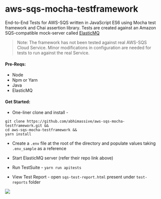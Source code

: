 # aws-sqs-mocha-testframework

End-to-End Tests for AWS-SQS written in JavaScript ES6 using Mocha test framework and Chai assertion library.
Tests are created against an Amazon SQS-compatible mock-server called [ElasticMQ](https://github.com/softwaremill/elasticmq)

>Note: The framework has not been tested against real AWS-SQS Cloud Service. Minor modifications in configuration are needed for tests to run against the real Service.


#### Pre-Reqs:

* Node
* Npm or Yarn
* Java
* ElasticMQ

#### Get Started:
* One-liner clone and install -
```
git clone https://github.com/abhimassive/aws-sqs-mocha-testframework.git && 
cd aws-sqs-mocha-testframework && 
yarn install
```

* Create a `.env` file at the root of the directory and populate values taking `.env_sample` as a reference
  
* Start ElasticMQ server (refer their repo link above)

* Run TestSuite -  `yarn run apitests`

* View Test Report - open `sqs-test-report.html` present under `test-reports` folder

![](https://i.imgur.com/c1PwqH1.gif)


